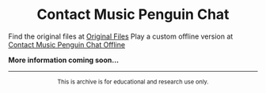 <div align="center">
	<h1>Contact Music Penguin Chat</h1>
</div>

Find the original files at [Original Files](https://github.com/FarawayDrip30/Virtual-World-Archive/tree/main/Contact%20Music%20Penguin%20Chat/Original%20Files)
Play a custom offline version at [Contact Music Penguin Chat Offline](https://virtualworldarchive.netlify.app/contact%20music%20penguin%20chat/info)

**More information coming soon...**

---

<div align="center">
	<sub>
	This is archive is for educational and research use only.
	</sub>
</div>